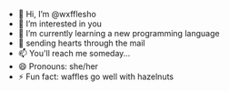 - 👋 Hi, I’m @wxfflesho
- 👀 I’m interested in you
- 🌱 I’m currently learning a new programming language
- 💞️ sending hearts through the mail
- 📫 You'll reach me someday...
- 😄 Pronouns: she/her
- ⚡ Fun fact: waffles go well with hazelnuts

<!---
wxfflesho/wxfflesho is a ✨ special ✨ repository because its `README.md` (this file) appears on your GitHub profile.
You can click the Preview link to take a look at your changes.
--->
